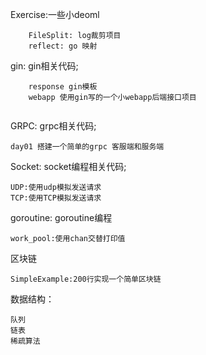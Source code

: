 Exercise:一些小deoml  
```
    FileSplit: log裁剪项目
    reflect: go 映射  
```

gin: gin相关代码;
```
    response gin模板
    webapp 使用gin写的一个小webapp后端接口项目
    
```
GRPC: grpc相关代码; 
```
day01 搭建一个简单的grpc 客服端和服务端
```

Socket: socket编程相关代码;  
```
UDP:使用udp模拟发送请求  
TCP:使用TCP模拟发送请求
```
goroutine: goroutine编程
```
work_pool:使用chan交替打印值
```
区块链
```
SimpleExample:200行实现一个简单区块链
```

数据结构：

```
队列
链表
稀疏算法
```

